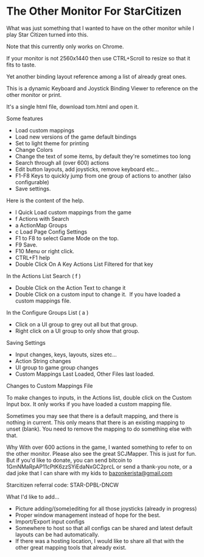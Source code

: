 # The Other Monitor For StarCitizen

What was just something that I wanted to have on the other monitor while I play Star Citizen turned into this.

Note that this currently only works on Chrome.

If your monitor is not 2560x1440 then use CTRL+Scroll to resize so that it fits to taste.

Yet another binding layout reference among a list of already great ones.

This is a dynamic Keyboard and Joystick Binding Viewer to reference on the other monitor or print.

It's a single html file, download tom.html and open it.

Some features
- Load custom mappings
- Load new versions of the game default bindings
- Set to light theme for printing
- Change Colors
- Change the text of some items, by default they're sometimes too long
- Search through all (over 600) actions
- Edit button layouts, add joysticks, remove keyboard etc...
- F1-F8 Keys to quickly jump from one group of actions to another (also configurable)
- Save settings.

Here is the content of the help.
- l Quick Load custom mappings from the game
- f Actions with Search
- a ActionMap Groups
- c Load Page Config Settings
- F1 to F8 to select Game Mode on the top.
- F9 Save.
- F10 Menu or right click.
- CTRL+F1 help
- Double Click On A Key Actions List Filtered for that key

In the Actions List Search ( f )
- Double Click on the Action Text to change it
- Double Click on a custom input to change it.  If you have loaded a custom mappings file.

In the Configure Groups List ( a )
- Click on a UI group to grey out all but that group.
- Right click on a UI group to only show that group.

Saving Settings
- Input changes, keys, layouts, sizes etc...
- Action String changes
- UI group to game group changes
- Custom Mappings Last Loaded, Other Files last loaded.

Changes to Custom Mappings File

To make changes to inputs, in the Actions list, double click on the Custom Input box.
It only works if you have loaded a custom mapping file.

Sometimes you may see that there is a default mapping, and there is nothing in current.
This only means that there is an existing mapping to unset (blank). You need to remove the mapping to do something else with that.

Why
With over 600 actions in the game, I wanted something to refer to on the other monitor.
Please also see the great SCJMapper.
This is just for fun.  But if you'd like to donate, you can send bitcoin to 1GmNMaRpAP11cPtK6zzSYiEdaNxGC2prcL or send a thank-you note, or a dad joke that I can share with my kids to bazonkerista@gmail.com

Starcitizen referral code: STAR-DPBL-DNCW

What I'd like to add...
- Picture adding/(some)editing for all those joysticks  (already in progress)
- Proper window management instead of hope for the best.
- Import/Export input configs
- Somewhere to host so that all configs can be shared and latest default layouts can be had automatically.
- If there was a hosting location, I would like to share all that with the other great mapping tools that already exist.
